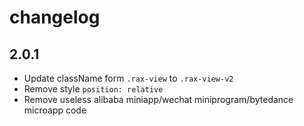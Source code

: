 # changelog

## 2.0.1
- Update className form `.rax-view` to `.rax-view-v2`
- Remove style `position: relative`
- Remove useless alibaba miniapp/wechat miniprogram/bytedance microapp code
